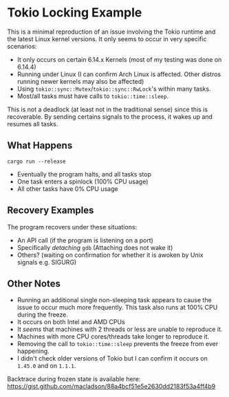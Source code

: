 # Tokio Locking Example

This is a minimal reproduction of an issue involving the Tokio runtime and the latest Linux kernel versions.
It only seems to occur in very specific scenarios:
- It only occurs on certain 6.14.x Kernels (most of my testing was done on 6.14.4)
- Running under Linux (I can confirm Arch Linux is affected. Other distros running newer kernels may also be affected)
- Using `tokio::sync::Mutex`/`tokio::sync::RwLock`'s within many tasks.
- Most/all tasks must have calls to `tokio::time::sleep`.

This is not a deadlock (at least not in the traditional sense) since this is recoverable.
By sending certains signals to the process, it wakes up and resumes all tasks.

## What Happens

```
cargo run --release
```

- Eventually the program halts, and all tasks stop
- One task enters a spinlock (100% CPU usage)
- All other tasks have 0% CPU usage

## Recovery Examples

The program recovers under these situations:
- An API call (if the program is listening on a port)
- Specifically _detaching_ `gdb` (Attaching does not wake it)
- Others? (waiting on confirmation for whether it is awoken by Unix signals e.g. SIGURG)

## Other Notes

- Running an additional single non-sleeping task appears to cause the issue to occur much more frequently. This task also runs at 100% CPU during the freeze.
- It occurs on both Intel and AMD CPUs
- It _seems_ that machines with 2 threads or less are unable to reproduce it.
- Machines with more CPU cores/threads take longer to reproduce it.
- Removing the call to `tokio::time::sleep` prevents the freeze from ever happening.
- I didn't check older versions of Tokio but I can confirm it occurs on `1.45.0` and on `1.1.1`.

Backtrace during frozen state is available here: https://gist.github.com/macladson/88a4bcf51e5e2630dd2183f53a4ff4b9
